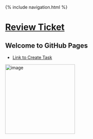 {% include navigation.html %}

# [Review Ticket](https://github.com/NastyEthan/PythonServe/issues/2)

## Welcome to GitHub Pages

* [Link to Create Task](https://github.com/NastyEthan/PythonServe/blob/main/CreateTask.md)

<img width="224" alt="image" src="https://user-images.githubusercontent.com/32502327/161306286-16fea803-ba46-43c9-ab13-400465384261.png">


